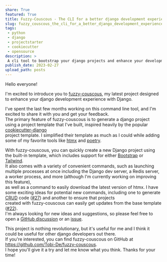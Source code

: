 ```yaml
---
share: True
featured: True
title: Fuzzy-Couscous - The CLI for a better django development experience
slug: fuzzy_couscous_the_cli_for_a_better_django_development_experience
tags:
 - python
 - django
 - projectstarter 
 - cookiecutter
 - opensource
description: >
 A cli tool to bootstrap your django projects and enhance your development experience.
publish_date: 2023-02-27
upload_path: posts
---
```


Hello everyone!  
  
I'm excited to introduce you to [fuzzy-couscous](https://github.com/Tobi-De/fuzzy-couscous), my latest project designed to enhance your django development experience with Django.  
  
I've spent the last few months working on this command line tool, and I'm excited to share it with you and get your feedback.   
The primary feature of fuzzy-couscous is to generate a django project using a project template that I've built, inspired heavily by the popular [cookiecutter-django](https://github.com/cookiecutter/cookiecutter-django)   
project template. I simplified their template as much as I could while adding some of my favorite tools like [htmx](https://htmx.org/) and [poetry](https://python-poetry.org/).  
  
With fuzzy-couscous, you can quickly create a new Django project using the built-in template, which includes support for either [Bootstrap](https://getbootstrap.com/) or [Tailwind](https://tailwindcss.com/).   
It also comes with a variety of convenient commands, such as launching multiple processes at once including the Django dev server, a Redis server, a worker process, and more (although I'm currently working on improving this feature),   
as well as a command to easily download the latest version of htmx. I have some exciting ideas for potential new commands, including one to generate [CRUD](https://en.wikipedia.org/wiki/Create,_read,_update_and_delete) code ([#27](https://github.com/Tobi-De/fuzzy-couscous/issues/27))  and another to ensure that projects   
created with fuzzy-couscous can easily get updates from the base template ([#22]( https://github.com/Tobi-De/fuzzy-couscous/issues/22)).  
I'm always looking for new ideas and suggestions, so please feel free to open a [GitHub discussion](https://github.com/Tobi-De/fuzzy-couscous/discussions) or an [issue](https://github.com/Tobi-De/fuzzy-couscous/issues/new).  
  
This project is nothing revolutionary, but it's useful for me and I think it could be useful for other django developers out there.  
If you're interested, you can find fuzzy-couscous on GitHub at https://github.com/Tobi-De/fuzzy-couscous.  
I hope you'll give it a try and let me know what you think. Thanks for your time!
